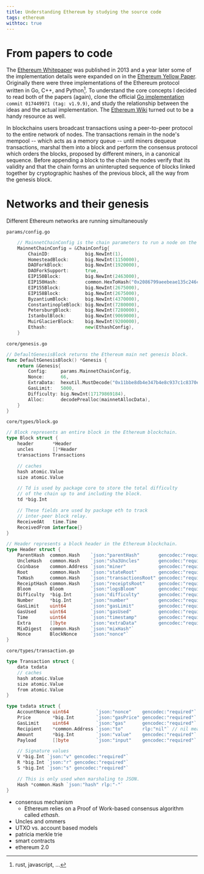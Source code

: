 ```yaml
---
title: Understanding Ethereum by studying the source code
tags: ethereum
withtoc: true
---
```


# From papers to code

The [Ethereum Whitepaper](https://ethereum.org/en/whitepaper/) was published in 2013 and a year later some of the implementation details were expanded on in the [Ethereum Yellow Paper](https://ethereum.github.io/yellowpaper/paper.pdf). Originally there were three implementations of the Ethereum protocol written in Go, C++, and Python[^1]. To understand the core concepts I decided to read both of the papers (again), clone the official [Go implementation](https://github.com/ethereum/go-ethereum) `commit 017449971 (tag: v1.9.9)`, and study the relationship between the ideas and the actual implementation. The [Ethereum Wiki](https://eth.wiki/) turned out to be a handy resource as well.

In blockchains users broadcast transactions using a peer-to-peer protocol to the entire network of nodes. The transactions remain in the node's mempool -- which acts as a memory queue -- until miners dequeue transactions, marshal them into a block and perform the consensus protocol which orders the blocks, proposed by different miners, in a canonical sequence. Before appending a block to the chain the nodes verify that its validity and that the chain forms an uninterupted sequence of blocks linked together by cryptographic hashes of the previous block, all the way from the genesis block.

# Networks and their genesis

Different Ethereum networks are running simultaneously

`params/config.go`

~~~go
	// MainnetChainConfig is the chain parameters to run a node on the main network.
	MainnetChainConfig = &ChainConfig{
		ChainID:             big.NewInt(1),
		HomesteadBlock:      big.NewInt(1150000),
		DAOForkBlock:        big.NewInt(1920000),
		DAOForkSupport:      true,
		EIP150Block:         big.NewInt(2463000),
		EIP150Hash:          common.HexToHash("0x2086799aeebeae135c246c65021c82b4e15a2c451340993aacfd2751886514f0"),
		EIP155Block:         big.NewInt(2675000),
		EIP158Block:         big.NewInt(2675000),
		ByzantiumBlock:      big.NewInt(4370000),
		ConstantinopleBlock: big.NewInt(7280000),
		PetersburgBlock:     big.NewInt(7280000),
		IstanbulBlock:       big.NewInt(9069000),
		MuirGlacierBlock:    big.NewInt(9200000),
		Ethash:              new(EthashConfig),
	}
~~~

`core/genesis.go`

~~~go
// DefaultGenesisBlock returns the Ethereum main net genesis block.
func DefaultGenesisBlock() *Genesis {
	return &Genesis{
		Config:     params.MainnetChainConfig,
		Nonce:      66,
		ExtraData:  hexutil.MustDecode("0x11bbe8db4e347b4e8c937c1c8370e4b5ed33adb3db69cbdb7a38e1e50b1b82fa"),
		GasLimit:   5000,
		Difficulty: big.NewInt(17179869184),
		Alloc:      decodePrealloc(mainnetAllocData),
	}
}
~~~


`core/types/block.go`

~~~go
// Block represents an entire block in the Ethereum blockchain.
type Block struct {
	header       *Header
	uncles       []*Header
	transactions Transactions

	// caches
	hash atomic.Value
	size atomic.Value

	// Td is used by package core to store the total difficulty
	// of the chain up to and including the block.
	td *big.Int

	// These fields are used by package eth to track
	// inter-peer block relay.
	ReceivedAt   time.Time
	ReceivedFrom interface{}
}
~~~

~~~go
// Header represents a block header in the Ethereum blockchain.
type Header struct {
	ParentHash  common.Hash    `json:"parentHash"       gencodec:"required"`
	UncleHash   common.Hash    `json:"sha3Uncles"       gencodec:"required"`
	Coinbase    common.Address `json:"miner"            gencodec:"required"`
	Root        common.Hash    `json:"stateRoot"        gencodec:"required"`
	TxHash      common.Hash    `json:"transactionsRoot" gencodec:"required"`
	ReceiptHash common.Hash    `json:"receiptsRoot"     gencodec:"required"`
	Bloom       Bloom          `json:"logsBloom"        gencodec:"required"`
	Difficulty  *big.Int       `json:"difficulty"       gencodec:"required"`
	Number      *big.Int       `json:"number"           gencodec:"required"`
	GasLimit    uint64         `json:"gasLimit"         gencodec:"required"`
	GasUsed     uint64         `json:"gasUsed"          gencodec:"required"`
	Time        uint64         `json:"timestamp"        gencodec:"required"`
	Extra       []byte         `json:"extraData"        gencodec:"required"`
	MixDigest   common.Hash    `json:"mixHash"`
	Nonce       BlockNonce     `json:"nonce"`
}
~~~

`core/types/transaction.go`

~~~go
type Transaction struct {
	data txdata
	// caches
	hash atomic.Value
	size atomic.Value
	from atomic.Value
}
~~~

~~~go
type txdata struct {
	AccountNonce uint64          `json:"nonce"    gencodec:"required"`
	Price        *big.Int        `json:"gasPrice" gencodec:"required"`
	GasLimit     uint64          `json:"gas"      gencodec:"required"`
	Recipient    *common.Address `json:"to"       rlp:"nil"` // nil means contract creation
	Amount       *big.Int        `json:"value"    gencodec:"required"`
	Payload      []byte          `json:"input"    gencodec:"required"`

	// Signature values
	V *big.Int `json:"v" gencodec:"required"`
	R *big.Int `json:"r" gencodec:"required"`
	S *big.Int `json:"s" gencodec:"required"`

	// This is only used when marshaling to JSON.
	Hash *common.Hash `json:"hash" rlp:"-"`
}
~~~

- consensus mechanism
	- Ethereum relies on a Proof of Work-based consensus algorithm called _ethash_.
- Uncles and ommers
- UTXO vs. account based models
- patricia merkle trie
- smart contracts
- ethereum 2.0

[^1]: rust, javascript, ...
